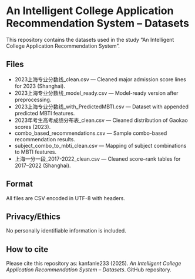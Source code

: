 # An Intelligent College Application Recommendation System – Datasets

This repository contains the datasets used in the study “An Intelligent College Application Recommendation System”.

## Files
- 2023上海专业分数线_clean.csv — Cleaned major admission score lines for 2023 (Shanghai).
- 2023上海专业分数线_model_ready.csv — Model-ready version after preprocessing.
- 2023上海专业分数线_with_PredictedMBTI.csv — Dataset with appended predicted MBTI features.
- 2023年考生高考成绩分布表_clean.csv — Cleaned distribution of Gaokao scores (2023).
- combo_based_recommendations.csv — Sample combo-based recommendation results.
- subject_combo_to_mbti_clean.csv — Mapping of subject combinations to MBTI features.
- 上海一分一段_2017-2022_clean.csv — Cleaned score–rank tables for 2017–2022 (Shanghai).

## Format
All files are CSV encoded in UTF-8 with headers.

## Privacy/Ethics
No personally identifiable information is included.

## How to cite
Please cite this repository as: kanfanle233 (2025). *An Intelligent College Application Recommendation System – Datasets*. GitHub repository.
